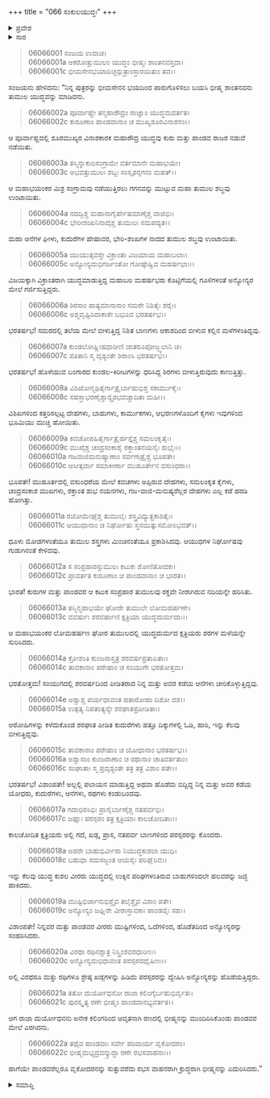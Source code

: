 +++
title = "066 ಸಂಕುಲಯುದ್ಧಃ"
+++

<details><summary>ಪ್ರವೇಶ</summary>


।।   ಓಂ ಓಂ ನಮೋ ನಾರಾಯಣಾಯ।।   ಶ್ರೀ ವೇದವ್ಯಾಸಾಯ ನಮಃ ।।

ಶ್ರೀ ಕೃಷ್ಣದ್ವೈಪಾಯನ ವೇದವ್ಯಾಸ ವಿರಚಿತ  

**ಶ್ರೀ ಮಹಾಭಾರತ**

**ಭೀಷ್ಮ ಪರ್ವ**

**ಭೀಷ್ಮವಧ ಪರ್ವ**

**ಅಧ್ಯಾಯ 66**

</details>

<details><summary>ಸಾರ</summary>

ಮಿಶ್ರ ಯುದ್ಧ (1-22).


</details>


> 06066001 ಸಂಜಯ ಉವಾಚ।   
06066001a ಅಕರೋತ್ತುಮುಲಂ ಯುದ್ಧಂ ಭೀಷ್ಮಃ ಶಾಂತನವಸ್ತದಾ।   
06066001c ಭೀಮಸೇನಭಯಾದಿಚ್ಛನ್ಪುತ್ರಾಂಸ್ತಾರಯಿತುಂ ತವ।।

ಸಂಜಯನು ಹೇಳಿದನು: “ನಿನ್ನ ಪುತ್ರರನ್ನು ಭೀಮಸೇನನ ಭಯದಿಂದ ಪಾರುಗೊಳಿಸಲು ಬಯಸಿ ಭೀಷ್ಮ ಶಾಂತನವನು ತುಮುಲ ಯುದ್ಧವನ್ನು ಮಾಡಿದನು.

> 06066002a ಪೂರ್ವಾಹ್ಣೇ ತನ್ಮಹಾರೌದ್ರಂ ರಾಜ್ಞಾಂ ಯುದ್ಧಮವರ್ತತ।   
06066002c ಕುರೂಣಾಂ ಪಾಂಡವಾನಾಂ ಚ ಮುಖ್ಯಶೂರವಿನಾಶನಂ।।

ಆ ಪೂರ್ವಾಹ್ಣದಲ್ಲಿ ಶೂರಮುಖ್ಯರ ವಿನಾಶಕಾರಕ ಮಹಾರೌದ್ರ ಯುದ್ಧವು ಕುರು ಮತ್ತು ಪಾಂಡವ ರಾಜರ ನಡುವೆ ನಡೆಯಿತು.

> 06066003a ತಸ್ಮಿನ್ನಾಕುಲಸಂಗ್ರಾಮೇ ವರ್ತಮಾನೇ ಮಹಾಭಯೇ।   
06066003c ಅಭವತ್ತುಮುಲಃ ಶಬ್ದಃ ಸಂಸ್ಪೃಶನ್ಗಗನಂ ಮಹತ್।।

ಆ ಮಹಾಭಯಂಕರ ಮಿಶ್ರ ಸಂಗ್ರಾಮವು ನಡೆಯುತ್ತಿರಲು ಗಗನವನ್ನು ಮುಟ್ಟುವ ಮಹಾ ತುಮುಲ ಶಬ್ಧವು ಉಂಟಾಯಿತು.

> 06066004a ನದದ್ಭಿಶ್ಚ ಮಹಾನಾಗೈರ್ಹೇಷಮಾಣೈಶ್ಚ ವಾಜಿಭಿಃ।   
06066004c ಭೇರೀಶಂಖನಿನಾದೈಶ್ಚ ತುಮುಲಃ ಸಮಪದ್ಯತ।।

ಮಹಾ ಆನೆಗಳ ಘೀಳು, ಕುದುರೆಗಳ ಹೇಷಾವರ, ಭೇರಿ-ಶಂಖಗಳ ನಾದದ ತುಮುಲ ಶಬ್ಧವು ಉಂಟಾಯಿತು.

> 06066005a ಯುಯುತ್ಸವಸ್ತೇ ವಿಕ್ರಾಂತಾ ವಿಜಯಾಯ ಮಹಾಬಲಾಃ।   
06066005c ಅನ್ಯೋನ್ಯಮಭಿಗರ್ಜಂತೋ ಗೋಷ್ಠೇಷ್ವಿವ ಮಹರ್ಷಭಾಃ।।

ವಿಜಯಕ್ಕಾಗಿ ವಿಕ್ರಾಂತರಾಗಿ ಯುದ್ಧಮಾಡುತ್ತಿದ್ದ ಮಹಾಬಲ ಮಹರ್ಷಭರು ಕೊಟ್ಟಿಗೆಯಲ್ಲಿ ಗೂಳಿಗಳಂತೆ ಅನ್ಯೋನ್ಯರ ಮೇಲೆ ಗರ್ಜಿಸುತ್ತಿದ್ದರು.

> 06066006a ಶಿರಸಾಂ ಪಾತ್ಯಮಾನಾನಾಂ ಸಮರೇ ನಿಶಿತೈಃ ಶರೈಃ।   
06066006c ಅಶ್ಮವೃಷ್ಟಿರಿವಾಕಾಶೇ ಬಭೂವ ಭರತರ್ಷಭ।।

ಭರತರ್ಷಭ! ಸಮರದಲ್ಲಿ ತಲೆಯ ಮೇಲೆ ಬೀಳುತ್ತಿದ್ದ ನಿಶಿತ ಬಾಣಗಳು ಆಕಾಶದಿಂದ ಬೀಳುವ ಕಲ್ಲಿನ ಮಳೆಗಳಂತಿದ್ದವು.

> 06066007a ಕುಂಡಲೋಷ್ಣೀಷಧಾರೀಣಿ ಜಾತರೂಪೋಜ್ಜ್ವಲಾನಿ ಚ।   
06066007c ಪತಿತಾನಿ ಸ್ಮ ದೃಶ್ಯಂತೇ ಶಿರಾಂಸಿ ಭರತರ್ಷಭ।।

ಭರತರ್ಷಭ! ಹೊಳೆಯುವ ಬಂಗಾರದ ಕುಂಡಲ-ಕಿರೀಟಗಳನ್ನು ಧರಿಸಿದ್ದ ಶಿರಗಳು ಬೀಳುತ್ತಿರುವುದು ಕಾಣುತ್ತಿತ್ತು.

> 06066008a ವಿಶಿಖೋನ್ಮಥಿತೈರ್ಗಾತ್ರೈರ್ಬಾಹುಭಿಶ್ಚ ಸಕಾರ್ಮುಕೈಃ।   
06066008c ಸಹಸ್ತಾಭರಣೈಶ್ಚಾನ್ಯೈರಭವಚ್ಚಾದಿತಾ ಮಹೀ।।

ವಿಶಿಖಗಳಿಂದ ಕತ್ತರಿಸಲ್ಪಟ್ಟ ದೇಹಗಳು, ಬಾಹುಗಳು, ಕಾರ್ಮುಕಗಳು, ಆಭರಣಗಳೊಂದಿಗೆ ಕೈಗಳು ಇವುಗಳಿಂದ ಭೂಮಿಯು ಮುಚ್ಚಿ ಹೋಯಿತು.

> 06066009a ಕವಚೋಪಹಿತೈರ್ಗಾತ್ರೈರ್ಹಸ್ತೈಶ್ಚ ಸಮಲಂಕೃತೈಃ।   
06066009c ಮುಖೈಶ್ಚ ಚಂದ್ರಸಂಕಾಶೈ ರಕ್ತಾಂತನಯನೈಃ ಶುಭೈಃ।।   
06066010a ಗಜವಾಜಿಮನುಷ್ಯಾಣಾಂ ಸರ್ವಗಾತ್ರೈಶ್ಚ ಭೂಪತೇ।   
06066010c ಆಸೀತ್ಸರ್ವಾ ಸಮಾಕೀರ್ಣಾ ಮುಹೂರ್ತೇನ ವಸುಂಧರಾ।।

ಭೂಪತೇ! ಮುಹೂರ್ತದಲ್ಲಿ ವಸುಂಧರೆಯ ಮೇಲೆ ಕವಚಗಳು ಅಪ್ಪಿರುವ ದೇಹಗಳು, ಸಮಲಂಕೃತ ಕೈಗಳು, ಚಂದ್ರಸಂಕಾಶ ಮುಖಗಳು, ರಕ್ತಾಂತ ಶುಭ ನಯನಗಳು, ಗಜ-ವಾಜಿ-ಮನುಷ್ಯರೆಲ್ಲರ ದೇಹಗಳು ಎಲ್ಲ ಕಡೆ ಹರಡಿ ಹೋಗಿತ್ತು.

> 06066011a ರಜೋಮೇಘೈಶ್ಚ ತುಮುಲೈಃ ಶಸ್ತ್ರವಿದ್ಯುತ್ಪ್ರಕಾಶಿತೈಃ।   
06066011c ಆಯುಧಾನಾಂ ಚ ನಿರ್ಘೋಷಃ ಸ್ತನಯಿತ್ನುಸಮೋಽಭವತ್।।

ಧೂಳು ಮೋಡಗಳಂತೆಯೂ ತುಮುಲ ಶಸ್ತ್ರಗಳು ಮಿಂಚಿನಂತೆಯೂ ಪ್ರಕಾಶಿಸಿದವು. ಆಯುಧಗಳ ನಿರ್ಘೋಷವು ಗುಡುಗಿನಂತೆ ಕೇಳಿದವು.

> 06066012a ಸ ಸಂಪ್ರಹಾರಸ್ತುಮುಲಃ ಕಟುಕಃ ಶೋಣಿತೋದಕಃ।   
06066012c ಪ್ರಾವರ್ತತ ಕುರೂಣಾಂ ಚ ಪಾಂಡವಾನಾಂ ಚ ಭಾರತ।।

ಭಾರತ! ಕುರುಗಳ ಮತ್ತು ಪಾಂಡವರ ಆ ಕಟುಕ ಸಂಪ್ರಹಾರ ತುಮುಲವು ರಕ್ತವೇ ನೀರಾಗಿರುವ ನದಿಯನ್ನೇ ಹರಿಸಿತು.

> 06066013a ತಸ್ಮಿನ್ಮಹಾಭಯೇ ಘೋರೇ ತುಮುಲೇ ಲೋಮಹರ್ಷಣೇ।   
06066013c ವವರ್ಷುಃ ಶರವರ್ಷಾಣಿ ಕ್ಷತ್ರಿಯಾ ಯುದ್ಧದುರ್ಮದಾಃ।।

ಆ ಮಹಾಭಯಂಕರ ಲೋಮಹರ್ಷಣ ಘೋರ ತುಮುಲದಲ್ಲಿ ಯುದ್ಧದುರ್ಮದ ಕ್ಷತ್ರಿಯರು ಶರಗಳ ಮಳೆಯನ್ನೇ ಸುರಿಸಿದರು.

> 06066014a ಕ್ರೋಶಂತಿ ಕುಂಜರಾಸ್ತತ್ರ ಶರವರ್ಷಪ್ರತಾಪಿತಾಃ।   
06066014c ತಾವಕಾನಾಂ ಪರೇಷಾಂ ಚ ಸಂಯುಗೇ ಭರತೋತ್ತಮ।

ಭರತೋತ್ತಮ! ಸಂಯುಗದಲ್ಲಿ ಶರವರ್ಷದಿಂದ ಪೀಡಿತರಾದ ನಿನ್ನ ಮತ್ತು ಅವರ ಕಡೆಯ ಆನೆಗಳು ಚೀರಿಕೊಳ್ಳುತ್ತಿದ್ದವು.

> 06066014e ಅಶ್ವಾಶ್ಚ ಪರ್ಯಧಾವಂತ ಹತಾರೋಹಾ ದಿಶೋ ದಶ।।   
06066015a ಉತ್ಪತ್ಯ ನಿಪತಂತ್ಯನ್ಯೇ ಶರಘಾತಪ್ರಪೀಡಿತಾಃ।

ಆರೋಹಿಗಳನ್ನು ಕಳೆದುಕೊಂಡ ಶರಘಾತ ಪೀಡಿತ ಕುದುರೆಗಳು ಹತ್ತೂ ದಿಕ್ಕುಗಳಲ್ಲಿ ಓಡಿ, ಹಾರಿ, ಇನ್ನು ಕೆಲವು ಬೀಳುತ್ತಿದ್ದವು.

> 06066015c ತಾವಕಾನಾಂ ಪರೇಷಾಂ ಚ ಯೋಧಾನಾಂ ಭರತರ್ಷಭ।।   
06066016a ಅಶ್ವಾನಾಂ ಕುಂಜರಾಣಾಂ ಚ ರಥಾನಾಂ ಚಾತಿವರ್ತತಾಂ।   
06066016c ಸಂಘಾತಾಃ ಸ್ಮ ಪ್ರದೃಶ್ಯಂತೇ ತತ್ರ ತತ್ರ ವಿಶಾಂ ಪತೇ।।

ಭರತರ್ಷಭ! ವಿಶಾಂಪತೇ! ಅಲ್ಲಲ್ಲಿ ಪಲಾಯನ ಮಾಡುತ್ತಿದ್ದ ಅಥವಾ ಹೊಡೆದು ಬಿದ್ದಿದ್ದ ನಿನ್ನ ಮತ್ತು ಅವರ ಕಡೆಯ ಯೋಧರು, ಕುದುರೆಗಳು, ಆನೆಗಳು, ರಥಗಳು ಕಂಡುಬಂದವು.

> 06066017a ಗದಾಭಿರಸಿಭಿಃ ಪ್ರಾಸೈರ್ಬಾಣೈಶ್ಚ ನತಪರ್ವಭಿಃ।   
06066017c ಜಘ್ನುಃ ಪರಸ್ಪರಂ ತತ್ರ ಕ್ಷತ್ರಿಯಾಃ ಕಾಲಚೋದಿತಾಃ।।

ಕಾಲಚೋದಿತ ಕ್ಷತ್ರಿಯರು ಅಲ್ಲಿ ಗದೆ, ಖಡ್ಗ, ಪ್ರಾಸ, ನತಪರ್ವ ಬಾಣಗಳಿಂದ ಪರಸ್ಪರರನ್ನು ಕೊಂದರು.

> 06066018a ಅಪರೇ ಬಾಹುಭಿರ್ವೀರಾ ನಿಯುದ್ಧಕುಶಲಾ ಯುಧಿ।   
06066018c ಬಹುಧಾ ಸಮಸಜ್ಜಂತ ಆಯಸೈಃ ಪರಿಘೈರಿವ।।

ಇನ್ನು ಕೆಲವು ಯುದ್ಧ ಕುಶಲ ವೀರರು ಯುದ್ಧದಲ್ಲಿ ಉಕ್ಕಿನ ಪರಿಘಗಳಂತಿರುವ ಬಾಹುಗಳಿಂದಲೇ ಹಲವರನ್ನು ಜಜ್ಜಿ ಹಾಕಿದರು.

> 06066019a ಮುಷ್ಟಿಭಿರ್ಜಾನುಭಿಶ್ಚೈವ ತಲೈಶ್ಚೈವ ವಿಶಾಂ ಪತೇ।   
06066019c ಅನ್ಯೋನ್ಯಂ ಜಘ್ನಿರೇ ವೀರಾಸ್ತಾವಕಾಃ ಪಾಂಡವೈಃ ಸಹ।।

ವಿಶಾಂಪತೇ! ನಿನ್ನವರ ಮತ್ತು ಪಾಂಡವರ ವೀರರು ಮುಷ್ಟಿಗಳಿಂದ, ಒದೆಗಳಿಂದ, ಹೊಡೆತದಿಂದ ಅನ್ಯೋನ್ಯರನ್ನು ಸಂಹರಿಸಿದರು.

> 06066020a ವಿರಥಾ ರಥಿನಶ್ಚಾತ್ರ ನಿಸ್ತ್ರಿಂಶವರಧಾರಿಣಃ।   
06066020c ಅನ್ಯೋನ್ಯಮಭಿಧಾವಂತ ಪರಸ್ಪರವಧೈಷಿಣಃ।।

ಅಲ್ಲಿ ವಿರಥರೂ ಮತ್ತು ರಥಿಗಳೂ ಶ್ರೇಷ್ಠ ಖಡ್ಗಗಳನ್ನು ಹಿಡಿದು ಪರಸ್ಪರರನ್ನು ದ್ವೇಷಿಸಿ ಅನ್ಯೋನ್ಯರನ್ನು ಹೊಡೆಯತ್ತಿದ್ದರು.

> 06066021a ತತೋ ದುರ್ಯೋಧನೋ ರಾಜಾ ಕಲಿಂಗೈರ್ಬಹುಭಿರ್ವೃತಃ।   
06066021c ಪುರಸ್ಕೃತ್ಯ ರಣೇ ಭೀಷ್ಮಂ ಪಾಂಡವಾನಭ್ಯವರ್ತತ।।

ಆಗ ರಾಜಾ ದುರ್ಯೋಧನನು ಅನೇಕ ಕಲಿಂಗರಿಂದ ಆವೃತನಾಗಿ ರಣದಲ್ಲಿ ಭೀಷ್ಮನನ್ನು ಮುಂದಿರಿಸಿಕೊಂಡು ಪಾಂಡವರ ಮೇಲೆ ಎರಗಿದನು.

> 06066022a ತಥೈವ ಪಾಂಡವಾಃ ಸರ್ವೇ ಪರಿವಾರ್ಯ ವೃಕೋದರಂ।   
06066022c ಭೀಷ್ಮಮಭ್ಯದ್ರವನ್ಕ್ರುದ್ಧಾ ರಣೇ ರಭಸವಾಹನಾಃ।।

ಹಾಗೆಯೇ ಪಾಂಡವರೆಲ್ಲರೂ ವೃಕೋದರನನ್ನು ಸುತ್ತುವರೆದು ರಭಸ ವಾಹನರಾಗಿ ಕ್ರುದ್ಧರಾಗಿ ಭೀಷ್ಮನನ್ನು ಎದುರಿಸಿದರು.”

<details><summary>ಸಮಾಪ್ತಿ</summary>

ಇತಿ ಶ್ರೀ ಮಹಾಭಾರತೇ ಭೀಷ್ಮ ಪರ್ವಣಿ ಭೀಷ್ಮವಧ ಪರ್ವಣಿ ಸಂಕುಲಯುದ್ಧೇ ಷಟ್ಷಷ್ಠಿತಮೋಽಧ್ಯಾಯಃ।।  
ಇದು ಶ್ರೀ ಮಹಾಭಾರತದಲ್ಲಿ ಭೀಷ್ಮ ಪರ್ವದಲ್ಲಿ ಭೀಷ್ಮವಧ ಪರ್ವದಲ್ಲಿ ಸಂಕುಲಯುದ್ಧ ಎನ್ನುವ ಅರವತ್ತಾರನೇ ಅಧ್ಯಾಯವು.


</details>
